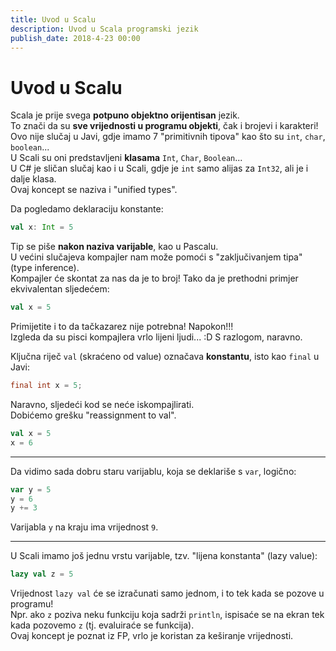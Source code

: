 ```yaml
---
title: Uvod u Scalu
description: Uvod u Scala programski jezik
publish_date: 2018-4-23 00:00
---
```


# Uvod u Scalu

Scala je prije svega **potpuno objektno orijentisan** jezik.  
To znači da su **sve vrijednosti u programu objekti**, čak i brojevi i karakteri!  
Ovo nije slučaj u Javi, gdje imamo 7 "primitivnih tipova" kao što su `int`, `char`, `boolean`...  
U Scali su oni predstavljeni **klasama** `Int`, `Char`, `Boolean`...  
U C# je sličan slučaj kao i u Scali, gdje je `int` samo alijas za `Int32`, ali je i dalje klasa.  
Ovaj koncept se naziva i "unified types".

Da pogledamo deklaraciju konstante:
```scala
val x: Int = 5
```

Tip se piše **nakon naziva varijable**, kao u Pascalu.  
U većini slučajeva kompajler nam može pomoći s "zaključivanjem tipa" (type inference).  
Kompajler će skontat za nas da je to broj!
Tako da je prethodni primjer ekvivalentan sljedećem:
```scala
val x = 5
```

Primijetite i to da tačkazarez nije potrebna! Napokon!!!  
Izgleda da su pisci kompajlera vrlo lijeni ljudi... :D  S razlogom, naravno.

Ključna riječ `val` (skraćeno od value) označava **konstantu**, isto kao `final` u Javi:
```java
final int x = 5;
```

Naravno, sljedeći kod se neće iskompajlirati.  
Dobićemo grešku "reassignment to val".
```scala
val x = 5
x = 6
```

---
Da vidimo sada dobru staru varijablu, koja se deklariše s `var`, logično:
```scala
var y = 5
y = 6
y += 3
```
Varijabla `y` na kraju ima vrijednost `9`.

---
U Scali imamo još jednu vrstu varijable, tzv. "lijena konstanta" (lazy value):
```scala
lazy val z = 5
```

Vrijednost `lazy val` će se izračunati samo jednom, i to tek kada se pozove u programu!  
Npr. ako `z` poziva neku funkciju koja sadrži `println`, 
    ispisaće se na ekran tek kada pozovemo `z` (tj. evaluiraće se funkcija).  
Ovaj koncept je poznat iz FP, vrlo je koristan za keširanje vrijednosti.
